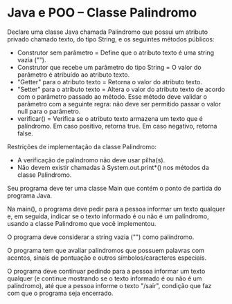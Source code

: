 # Java e POO – Classe Palindromo

Declare uma classe Java chamada Palindromo que possui um atributo privado chamado texto, do tipo String, e os seguintes métodos públicos:
 - Construtor sem parâmetro = Define que o atributo texto é uma string vazia ("").
 - Construtor que recebe um parâmetro do tipo String = O valor do parâmetro é atribuído ao atributo texto.
 - "Getter" para o atributo texto = Retorna o valor do atributo texto.
 - "Setter" para o atributo texto = Altera o valor do atributo texto de acordo com o parâmetro passado ao método. Esse método deve validar o parâmetro com a seguinte regra: não deve ser permitido passar o valor null para o parâmetro.
 - verificar() = Verifica se o atributo texto armazena um texto que é palíndromo. Em caso positivo, retorna true. Em caso negativo, retorna false.

Restrições de implementação da classe Palindromo:
 - A verificação de palíndromo não deve usar pilha(s).
 - Não devem existir chamadas à System.out.print*() nos métodos da classe Palindromo.

Seu programa deve ter uma classe Main que contém o ponto de partida do programa Java.

Na main(), o programa deve pedir para a pessoa informar um texto qualquer e, em seguida, indicar se o texto informado é ou não é um palíndromo, usando a classe Palindromo que você implementou.

O programa deve considerar a string vazia ("") como palíndromo.

O programa tem que avaliar palíndromos que possuem palavras com acentos, sinais de pontuação e outros símbolos/caracteres especiais.

O programa deve continuar pedindo para a pessoa informar um texto qualquer (e continue mostrando se o texto informado é ou não é um palíndromo), até que a pessoa informe o texto "/sair", condição que faz com que o programa seja encerrado.
